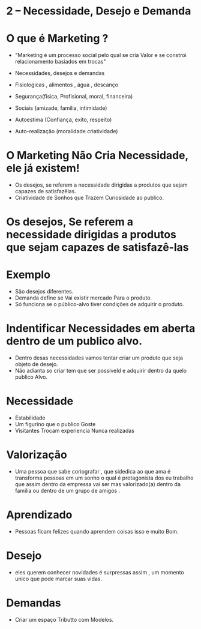 # 2 – Necessidade, Desejo e Demanda

# O que é Marketing ?

- "Marketing é um processo social pelo qual se cria Valor e se constroi relacionamento basiados em trocas"

- Necessidades, desejos e demandas
- Fisiologicas , alimentos , água , descanço
- Segurança(fisica, Profisional, moral, financeira)
- Sociais (amizade, familia, intimidade)
- Autoestima (Confiança, exito, respeito)
- Auto-realização (moralidade criatividade)

# O Marketing Não Cria Necessidade, ele já existem!

- Os desejos, se referem a necessidade dirigidas a produtos que sejam capazes de satisfazêlas.
- Criatividade de Sonhos que Trazem Curiosidade ao publico.

# Os desejos, Se referem a necessidade dirigidas a produtos que sejam capazes de satisfazê-las

# Exemplo

- São desejos diferentes.
- Demanda define se Vai existir mercado Para o produto.
- Só funciona se o público-alvo tiver condições de adquirir o produto.

# Indentificar Necessidades em aberta dentro de um publico alvo.

- Dentro desas necessidades vamos tentar criar um produto que seja objeto de desejo.
- Não adianta so criar tem que ser possiveld e adquirir dentro da quelo publico Alvo.

# Necessidade

- Estabilidade
- Um figurino que o publico Goste
- Visitantes Trocam experiencia Nunca realizadas

# Valorização

- Uma pessoa que sabe coriografar , que sidedica ao que ama é transforma pessoas em um sonho o qual é protagonista dos eu trabalho que assim dentro da empressa vai ser mas valorizado(a) dentro da familia ou dentro de um grupo de amigos .

# Aprendizado

- Pessoas ficam felizes quando aprendem coisas isso e muito Bom.

# Desejo

- eles querem conhecer novidades é surpressas assim , um momento unico que pode marcar suas vidas.

# Demandas

- Criar um espaço Tributto com Modelos.
